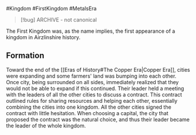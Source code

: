 #Kingdom #FirstKingdom #MetalsEra 

> [!bug] ARCHIVE - not canonical

The First Kingdom was, as the name implies, the first appearance of a kingdom in Airzlinshire history.
## Formation
Toward the end of the [[Eras of History#The Copper Era|Copper Era]], cities were expanding and some farmers' land was bumping into each other. Once city, being surrounded on all sides, immediately realized that they would not be able to expand if this continued. Their leader held a meeting with the leaders of all the other cities to discuss a contract. This contract outlined rules for sharing resources and helping each other, essentially combining the cities into one kingdom. All the other cities signed the contract with little hesitation. When choosing a capital, the city that proposed the contract was the natural choice, and thus their leader became the leader of the whole kingdom.
